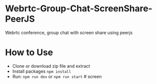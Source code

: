 # Webrtc-Group-Chat-ScreenShare-PeerJS

Webrtc conference, group chat with screen share using peerjs


# How to Use

- Clone or download zip file and extract
- Install packages `npm install`
- Run: `npm run dev` or `npm run start`
#   s c r e e n  
 